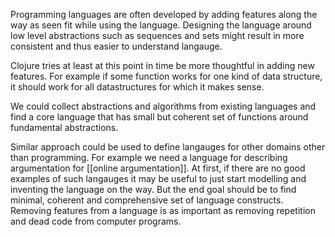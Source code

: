 Programming languages are often developed by adding features along the way as seen fit while using the language. Designing the language around low level abstractions such as sequences and sets might result in more consistent and thus easier to understand langauge.

Clojure tries at least at this point in time be more thoughtful in adding new features. For example if some function works for one kind of data structure, it should work for all datastructures for which it makes sense.

We could collect abstractions and algorithms from existing languages and find a core language that has small but coherent set of functions around fundamental abstractions.

Similar approach could be used to define langauges for other domains other than programming. For example we need a language for describing argumentation for [[online argumentation]]. At first, if there are no good examples of such langauges it may be useful to just start modelling and inventing the language on the way. But the end goal should be to find minimal, coherent and comprehensive set of language constructs. Removing features from a language is as important as removing repetition and dead code from computer programs.